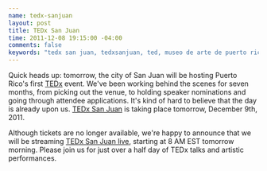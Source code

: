 ```yaml
--- 
name: tedx-sanjuan
layout: post
title: TEDx San Juan
time: 2011-12-08 19:15:00 -04:00
comments: false
keywords: "tedx san juan, tedxsanjuan, ted, museo de arte de puerto rico"
---
```


Quick heads up: tomorrow, the city of San Juan will be hosting Puerto Rico's first [TEDx](http://www.ted.com/tedx) event. We've been working behind the scenes for seven months, from picking out the venue, to holding speaker nominations and going through attendee applications. It's kind of hard to believe that the day is already upon us. [TEDx San Juan](http://www.tedxsanjuan.com/) is taking place tomorrow, December 9th, 2011.

Although tickets are no longer available, we're happy to announce that we will be streaming [TEDx San Juan live](http://www.tedxsanjuan.com/live), starting at 8 AM EST tomorrow morning. Please join us for just over a half day of TEDx talks and artistic performances.
